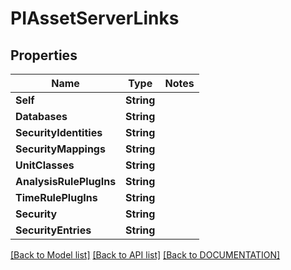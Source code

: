 # PIAssetServerLinks

## Properties
Name | Type | Notes
------------ | ------------- | -------------
**Self** | **String**
**Databases** | **String**
**SecurityIdentities** | **String**
**SecurityMappings** | **String**
**UnitClasses** | **String**
**AnalysisRulePlugIns** | **String**
**TimeRulePlugIns** | **String**
**Security** | **String**
**SecurityEntries** | **String**

[[Back to Model list]](../../DOCUMENTATION.md#documentation-for-models) [[Back to API list]](../../DOCUMENTATION.md#documentation-for-api-endpoints) [[Back to DOCUMENTATION]](../../DOCUMENTATION.md)
